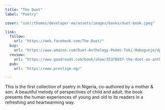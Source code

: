 ```yaml
---
title: "The Duet"
label: "Poetry"

cover: "user/themes/developer-me/assets/images/books/duet-book.jpeg"

link:
  follow:
    url: "https://web.facebook.com/The.Duet/"
  buy:
    url: "https://www.amazon.com/Duet-Anthology-Poems-Toki-Mabogunje/dp/0976694115"
  review:
    url: "https://www.goodreads.com/book/show/35378037-the-duet-an-anthology-of-poems#other_reviews"
  pub:
    url: "https://www.prestige.ng/"

---
```

This is the first collection of poetry in Nigeria, co-authored by a mother & son.
A beautiful melody of perspectives of child and adult, the book presents the human
experiences of young and old to its readers in a refreshing and heartwarming way.
